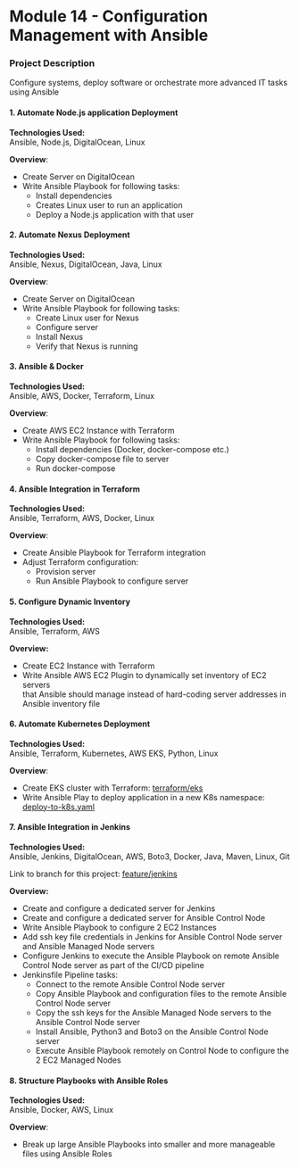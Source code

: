 # Module 14 - Configuration Management with Ansible

### Project Description
Configure systems, deploy software or orchestrate more advanced IT tasks using Ansible


#### 1. Automate Node.js application Deployment
**Technologies Used:**  
Ansible, Node.js, DigitalOcean, Linux
  
**Overview**:  
- Create Server on DigitalOcean
- Write Ansible Playbook for following tasks:
  - Install dependencies
  - Creates Linux user to run an application
  - Deploy a Node.js application with that user


#### 2. Automate Nexus Deployment
**Technologies Used:**  
Ansible, Nexus, DigitalOcean, Java, Linux
  
**Overview**:  
- Create Server on DigitalOcean
- Write Ansible Playbook for following tasks:
  - Create Linux user for Nexus
  - Configure server
  - Install Nexus
  - Verify that Nexus is running

#### 3. Ansible & Docker
**Technologies Used:**  
Ansible, AWS, Docker, Terraform, Linux
  
**Overview**:  
- Create AWS EC2 Instance with Terraform
- Write Ansible Playbook for following tasks:
  - Install dependencies (Docker, docker-compose etc.)
  - Copy docker-compose file to server
  - Run docker-compose


#### 4. Ansible Integration in Terraform
**Technologies Used:**  
Ansible, Terraform, AWS, Docker, Linux
  
**Overview**:  
- Create Ansible Playbook for Terraform integration
- Adjust Terraform configuration:
  - Provision server
  - Run Ansible Playbook to configure server


#### 5. Configure Dynamic Inventory
**Technologies Used:**  
Ansible, Terraform, AWS
  
**Overview:**  
- Create EC2 Instance with Terraform
- Write Ansible AWS EC2 Plugin to dynamically set inventory of EC2 servers  
  that Ansible should manage instead of hard-coding server addresses in Ansible inventory file
  
#### 6. Automate Kubernetes Deployment
**Technologies Used:**  
Ansible, Terraform, Kubernetes, AWS EKS, Python, Linux
  
**Overview**:  
- Create EKS cluster with Terraform: [terraform/eks](https://gitlab.com/devops-training3784615/devops-terraform/-/tree/feature/eks/terraform)
- Write Ansible Play to deploy application in a new K8s namespace: [deploy-to-k8s.yaml](https://gitlab.com/devops-training3784615/14-ansible/-/blob/main/deploy-to-k8s.yaml)


#### 7. Ansible Integration in Jenkins
**Technologies Used:**  
Ansible, Jenkins, DigitalOcean, AWS, Boto3, Docker, Java, Maven, Linux, Git  

Link to branch for this project: [feature/jenkins](https://gitlab.com/devops-training3784615/14-ansible/-/tree/feature/jenkins)

**Overview:**  
- Create and configure a dedicated server for Jenkins
- Create and configure a dedicated server for Ansible Control Node
- Write Ansible Playbook to configure 2 EC2 Instances
- Add ssh key file credentials in Jenkins for Ansible Control Node server and Ansible Managed Node servers
- Configure Jenkins to execute the Ansible Playbook on remote Ansible Control Node server as part of the CI/CD pipeline
- Jenkinsfile Pipeline tasks:
  - Connect to the remote Ansible Control Node server
  - Copy Ansible Playbook and configuration files to the remote Ansible Control Node server
  - Copy the ssh keys for the Ansible Managed Node servers to the Ansible Control Node server
  - Install Ansible, Python3 and Boto3 on the Ansible Control Node server
  - Execute Ansible Playbook remotely on Control Node to configure the 2 EC2 Managed Nodes


#### 8. Structure Playbooks with Ansible Roles
**Technologies Used:**  
Ansible, Docker, AWS, Linux
  
**Overview**:  
- Break up large Ansible Playbooks into smaller and more manageable files using Ansible Roles
